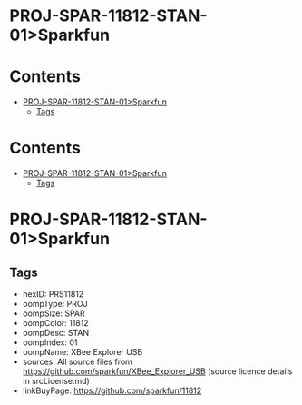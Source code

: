 
PROJ-SPAR-11812-STAN-01>Sparkfun
================================

Contents
========

* [PROJ-SPAR-11812-STAN-01>Sparkfun](#proj-spar-11812-stan-01sparkfun)
	* [Tags](#tags)

Contents
========

* [PROJ-SPAR-11812-STAN-01>Sparkfun](#proj-spar-11812-stan-01sparkfun)
	* [Tags](#tags)

# PROJ-SPAR-11812-STAN-01>Sparkfun

## Tags

- hexID: PRS11812
- oompType: PROJ
- oompSize: SPAR
- oompColor: 11812
- oompDesc: STAN
- oompIndex: 01
- oompName: XBee Explorer USB
- sources: All source files from https://github.com/sparkfun/XBee_Explorer_USB (source licence details in srcLicense.md)
- linkBuyPage: https://github.com/sparkfun/11812

